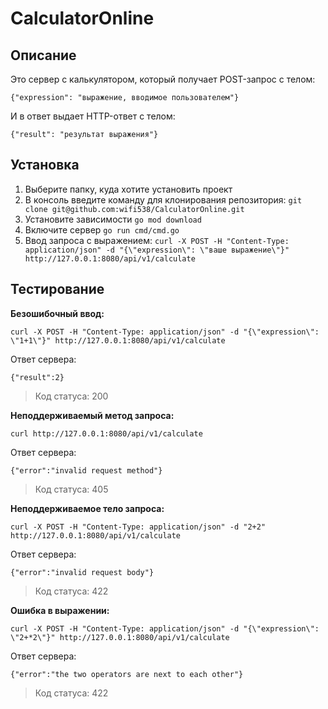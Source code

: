 # CalculatorOnline
## Описание
Это сервер с калькулятором, который получает POST-запрос с телом:
```
{"expression": "выражение, вводимое пользователем"}
```
И в ответ выдает HTTP-ответ с телом:
```
{"result": "результат выражения"}
```
## Установка
1. Выберите папку, куда хотите установить проект
2. В консоль введите команду для клонирования репозитория: `git clone git@github.com:wifi538/CalculatorOnline.git`
3. Установите зависимости `go mod download`
4. Включите сервер `go run cmd/cmd.go`
6. Ввод запроса с выражением: `curl -X POST -H "Content-Type: application/json" -d "{\"expression\": \"ваше выражение\"}" http://127.0.0.1:8080/api/v1/calculate`
## Тестирование
**Безошибочный ввод:**
```
curl -X POST -H "Content-Type: application/json" -d "{\"expression\": \"1+1\"}" http://127.0.0.1:8080/api/v1/calculate
```
Ответ сервера:
```
{"result":2}
```
> Код статуса: 200
> 
**Неподдерживаемый метод запроса:**
```
curl http://127.0.0.1:8080/api/v1/calculate
```
Ответ сервера:
```
{"error":"invalid request method"}
```
> Код статуса: 405
> 
**Неподдерживаемое тело запроса:**
```
curl -X POST -H "Content-Type: application/json" -d "2+2" http://127.0.0.1:8080/api/v1/calculate
```
Ответ сервера:
```
{"error":"invalid request body"}
```
> Код статуса: 422
> 
**Ошибка в выражении:**
```
curl -X POST -H "Content-Type: application/json" -d "{\"expression\": \"2+*2\"}" http://127.0.0.1:8080/api/v1/calculate
```
Ответ сервера:
```
{"error":"the two operators are next to each other"}
```
> Код статуса: 422